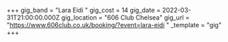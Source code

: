 +++
gig_band = "Lara Eidi "
gig_cost = 14
gig_date = 2022-03-31T21:00:00.000Z
gig_location = "606 Club Chelsea"
gig_url = "https://www.606club.co.uk/booking/?event=lara-eidi "
_template = "gig"
+++

